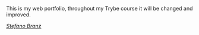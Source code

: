 This is my web portfolio, throughout my Trybe course it will be changed and improved.

*[Stefano Branz](https://stefano020.github.io/Exercises/Lesson_3_3)*